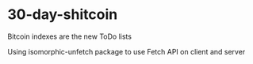 # 30-day-shitcoin
Bitcoin indexes are the new ToDo lists

Using isomorphic-unfetch package to use Fetch API on client and server
